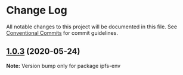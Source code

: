# Change Log

All notable changes to this project will be documented in this file.
See [Conventional Commits](https://conventionalcommits.org) for commit guidelines.

## [1.0.3](https://github.com/bluelovers/ws-ipfs/compare/ipfs-env@1.0.2...ipfs-env@1.0.3) (2020-05-24)

**Note:** Version bump only for package ipfs-env
